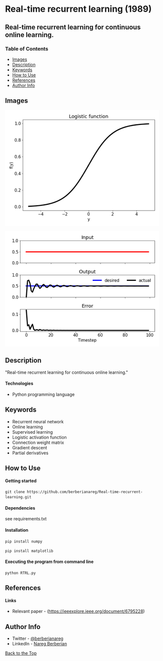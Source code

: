 # Real-time recurrent learning (1989)

## Real-time recurrent learning for continuous online learning.

### Table of Contents

- [Images](#images)
- [Description](#description)
- [Keywords](#keywords)
- [How to Use](#how-to-use)
- [References](#references)
- [Author Info](#author-info)

## Images

![](images/figure_1.png)

![](images/figure_2.png)

## Description

"Real-time recurrent learning for continuous online learning."

#### Technologies

- Python programming language

## Keywords

 - Recurrent neural network
 - Online learning
 - Supervised learning
 - Logistic activation function
 - Connection weight matrix
 - Gradient descent
 - Partial derivatives

## How to Use

#### Getting started

`git clone https://github.com/berberianareg/Real-time-recurrent-learning.git`

#### Dependencies

see requirements.txt

#### Installation

`pip install numpy`

`pip install matplotlib`

#### Executing the program from command line

`python RTRL.py`

## References

#### Links

- Relevant paper - (https://ieeexplore.ieee.org/document/6795228)

## Author Info

- Twitter - [@berberianareg](https://twitter.com/BerberianNareg)
- LinkedIn - [Nareg Berberian](https://www.linkedin.com/in/nareg-berberian-phd-ab6759b9/)

[Back to the Top](#real-time-recurrent-learning-1989)


